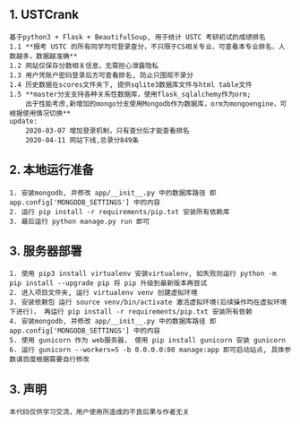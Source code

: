 ## 1. USTCrank
    基于python3 + Flask + BeautifulSoup, 用于统计 USTC 考研初试的成绩排名
    1.1 **报考 USTC 的所有同学均可登录查分，不只限于CS相关专业，可查看本专业排名，人数越多，数据越准确**
    1.2 网站仅保存分数相关信息，无需担心泄露隐私
    1.3 用户凭账户密码登录后方可查看排名, 防止只围观不录分
    1.4 历史数据在scores文件夹下, 提供sqlite3数据库文件与html table文件
    1.5 **master分支支持各种关系性数据库，使用flask_sqlalchemy作为orm;
        出于性能考虑,新增加的mongo分支使用Mongodb作为数据库，orm为mongoengine，可根据使用情况切换**
    update:
        2020-03-07 增加登录机制，只有查分后才能查看排名
        2020-04-11 网站下线,总录分849条


## 2. 本地运行准备
    1. 安装mongodb, 并修改 app/__init__.py 中的数据库路径 即 app.config['MONGODB_SETTINGS'] 中的内容
    2. 运行 pip install -r requirements/pip.txt 安装所有依赖库
    3. 最后运行 python manage.py run 即可


## 3. 服务器部署
    1. 使用 pip3 install virtualenv 安装virtualenv, 如失败则运行 python -m pip install --upgrade pip 将 pip 升级到最新版本再尝试
    2. 进入项目文件夹, 运行 virtualenv venv 创建虚拟环境
    3. 安装依赖包 运行 source venv/bin/activate 激活虚拟环境(后续操作均在虚拟环境下进行)， 再运行 pip install -r requirements/pip.txt 安装所有依赖
    4. 安装mongodb, 并修改 app/__init__.py 中的数据库路径 即 app.config['MONGODB_SETTINGS'] 中的内容
    5. 使用 gunicorn 作为 web服务器， 使用 pip install gunicorn 安装 gunicorn
    6. 运行 gunicorn --workers=5 -b 0.0.0.0:80 manage:app 即可启动站点, 具体参数请百度根据需要自行修改

## 3. 声明
    本代码仅供学习交流，用户使用所造成的不良后果与作者无关
